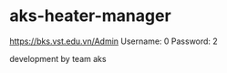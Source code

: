 # aks-heater-manager

https://bks.vst.edu.vn/Admin
Username: 0
Password: 2

development by team aks
